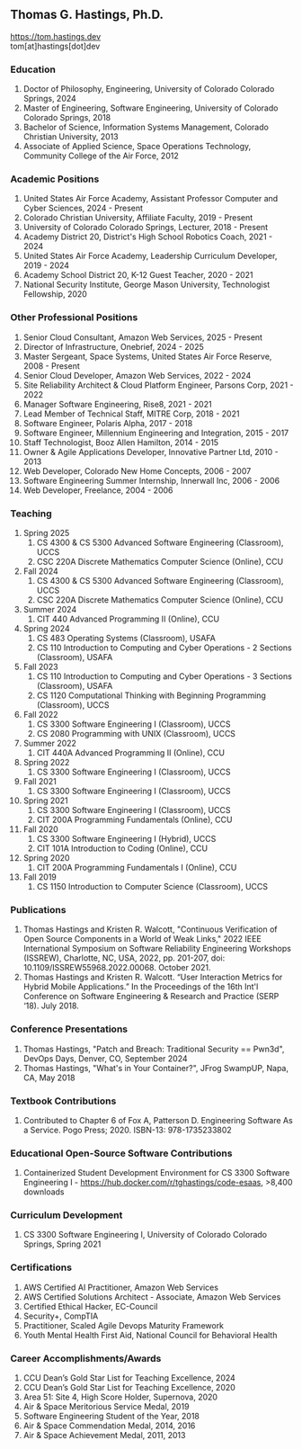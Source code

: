 ## Thomas G. Hastings, Ph.D.
https://tom.hastings.dev \
tom[at]hastings[dot]dev

### Education
1. Doctor of Philosophy, Engineering, University of Colorado Colorado Springs, 2024
1. Master of Engineering, Software Engineering, University of Colorado Colorado Springs, 2018
1. Bachelor of Science, Information Systems Management, Colorado Christian University, 2013
1. Associate of Applied Science, Space Operations Technology, Community College of the Air Force, 2012

### Academic Positions
1. United States Air Force Academy, Assistant Professor Computer and Cyber Sciences, 2024 - Present
1. Colorado Christian University, Affiliate Faculty, 2019 - Present
1. University of Colorado Colorado Springs, Lecturer, 2018 - Present
1. Academy District 20, District's High School Robotics Coach, 2021 - 2024
1. United States Air Force Academy, Leadership Curriculum Developer, 2019 - 2024
1. Academy School District 20, K-12 Guest Teacher, 2020 - 2021
1. National Security Institute, George Mason University, Technologist Fellowship, 2020

### Other Professional Positions
1. Senior Cloud Consultant, Amazon Web Services, 2025 - Present
1. Director of Infrastructure, Onebrief, 2024 - 2025
1. Master Sergeant, Space Systems, United States Air Force Reserve, 2008 - Present
1. Senior Cloud Developer, Amazon Web Services, 2022 - 2024
1. Site Reliability Architect & Cloud Platform Engineer, Parsons Corp, 2021 - 2022
1. Manager Software Engineering, Rise8, 2021 - 2021
1. Lead Member of Technical Staff, MITRE Corp, 2018 - 2021
1. Software Engineer, Polaris Alpha, 2017 - 2018
1. Software Engineer, Millennium Engineering and Integration, 2015 - 2017
1. Staff Technologist, Booz Allen Hamilton, 2014 - 2015
1. Owner & Agile Applications Developer, Innovative Partner Ltd, 2010 - 2013
1. Web Developer, Colorado New Home Concepts, 2006 - 2007
1. Software Engineering Summer Internship, Innerwall Inc, 2006 - 2006
1. Web Developer, Freelance, 2004 - 2006

### Teaching 
1. Spring 2025
   1. CS 4300 & CS 5300 Advanced Software Engineering (Classroom), UCCS
   1. CSC 220A Discrete Mathematics Computer Science (Online), CCU
1. Fall 2024
   1. CS 4300 & CS 5300 Advanced Software Engineering (Classroom), UCCS
   1. CSC 220A Discrete Mathematics Computer Science (Online), CCU
1. Summer 2024
   1. CIT 440 Advanced Programming II (Online), CCU
1. Spring 2024
   1. CS 483 Operating Systems (Classroom), USAFA
   1. CS 110 Introduction to Computing and Cyber Operations - 2 Sections (Classroom), USAFA
1. Fall 2023
    1. CS 110 Introduction to Computing and Cyber Operations - 3 Sections (Classroom), USAFA
    1. CS 1120 Computational Thinking with Beginning Programming (Classroom), UCCS
1. Fall 2022
    1. CS 3300 Software Engineering I (Classroom), UCCS
    1. CS 2080 Programming with UNIX (Classroom), UCCS
1. Summer 2022
    1. CIT 440A Advanced Programming II (Online), CCU
1. Spring 2022
    1. CS 3300 Software Engineering I (Classroom), UCCS
1. Fall 2021
    1. CS 3300 Software Engineering I (Classroom), UCCS
1. Spring 2021
    1. CS 3300 Software Engineering I (Classroom), UCCS
    1. CIT 200A Programming Fundamentals (Online), CCU
1. Fall 2020
    1. CS 3300 Software Engineering I (Hybrid), UCCS
    1. CIT 101A Introduction to Coding (Online), CCU
1. Spring 2020 
    1. CIT 200A Programming Fundamentals I (Online), CCU
1. Fall 2019
    1. CS 1150 Introduction to Computer Science (Classroom), UCCS
 
### Publications
1. Thomas Hastings and Kristen R. Walcott, "Continuous Verification of Open Source Components in a World of Weak Links," 2022 IEEE International Symposium on Software Reliability Engineering Workshops (ISSREW), Charlotte, NC, USA, 2022, pp. 201-207, doi: 10.1109/ISSREW55968.2022.00068. October 2021.
1. Thomas Hastings and Kristen R. Walcott. “User Interaction Metrics for Hybrid Mobile Applications.” In the Proceedings of the 16th Int'l Conference on Software Engineering & Research and Practice (SERP ‘18). July 2018.

### Conference Presentations 
1. Thomas Hastings, "Patch and Breach: Traditional Security == Pwn3d", DevOps Days, Denver, CO, September 2024
1. Thomas Hastings, "What's in Your Container?", JFrog SwampUP, Napa, CA, May 2018

### Textbook Contributions
1. Contributed to Chapter 6 of Fox A, Patterson D. Engineering Software As a Service. Pogo Press; 2020. ISBN-13: 978-1735233802

### Educational Open-Source Software Contributions
1. Containerized Student Development Environment for CS 3300 Software Engineering I - https://hub.docker.com/r/tghastings/code-esaas, >8,400 downloads

### Curriculum Development
1. CS 3300 Software Engineering I, University of Colorado Colorado Springs, Spring 2021

### Certifications
1. AWS Certified AI Practitioner, Amazon Web Services
1. AWS Certified Solutions Architect - Associate, Amazon Web Services
1. Certified Ethical Hacker, EC-Council
1. Security+, CompTIA
1. Practitioner, Scaled Agile Devops Maturity Framework
1. Youth Mental Health First Aid, National Council for Behavioral Health

### Career Accomplishments/Awards
1. CCU Dean’s Gold Star List for Teaching Excellence, 2024
1. CCU Dean’s Gold Star List for Teaching Excellence, 2020
1. Area 51: Site 4, High Score Holder, Supernova, 2020
1. Air & Space Meritorious Service Medal, 2019
1. Software Engineering Student of the Year, 2018
1. Air & Space Commendation Medal, 2014, 2016
1. Air & Space Achievement Medal, 2011, 2013
